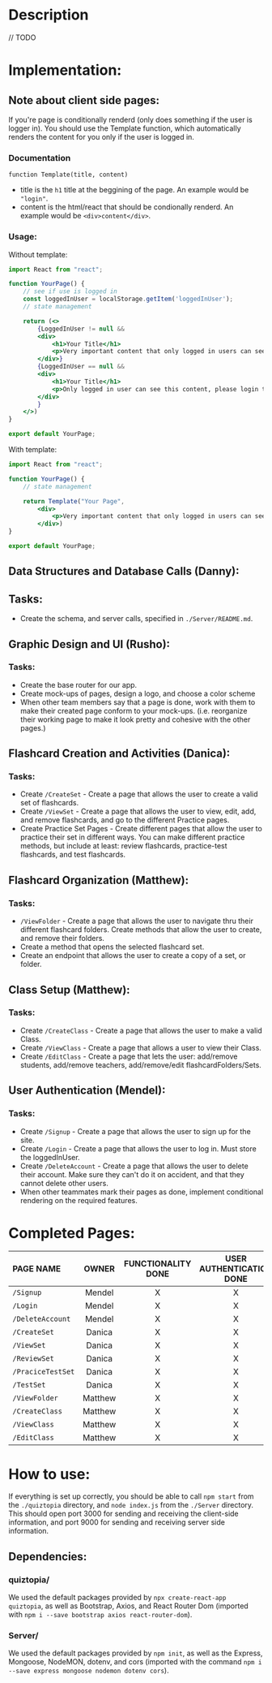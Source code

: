 # Description

// TODO

# Implementation:

## Note about client side pages:
If you're page is conditionally renderd (only does something if the user is logger in).
You should use the Template function, which automatically renders the content for you only if the user is logged in.

### Documentation
`function Template(title, content)`

- title is the `h1` title at the beggining of the page.
    An example would be `"login"`.
- content is the html/react that should be condionally renderd.
    An example would be `<div>content</div>`.

### Usage:
Without template:
```jsx
import React from "react";

function YourPage() {
    // see if use is logged in
    const loggedInUser = localStorage.getItem('loggedInUser');
    // state management

    return (<>
        {LoggedInUser != null &&
        <div>
            <h1>Your Title</h1>
            <p>Very important content that only logged in users can see.</p>
        </div>}
        {LoggedInUser == null &&
        <div>
            <h1>Your Title</h1>
            <p>Only logged in user can see this content, please login to view this page.</p>
        </div>
        }
    </>)
}

export default YourPage;
```
With template:
```jsx
import React from "react";

function YourPage() {
    // state management

    return Template("Your Page",
        <div>
            <p>Very important content that only logged in users can see.</p>
        </div>)
}

export default YourPage;
```

## Data Structures and Database Calls (Danny):

## Tasks:
- Create the schema, and server calls, specified in `./Server/README.md`.

## Graphic Design and UI (Rusho):

### Tasks:
- Create the base router for our app.
- Create mock-ups of pages, design a logo, and choose a color scheme
- When other team members say that a page is done, work with them to make their created page conform to your mock-ups. (i.e. reorganize their working page to make it look pretty and cohesive with the other pages.)

## Flashcard Creation and Activities (Danica):

### Tasks:
- Create `/CreateSet` - Create a page that allows the user to create a valid set of flashcards.
- Create `/ViewSet` - Create a page that allows the user to view, edit, add, and remove flashcards, and go to the different Practice pages.
- Create Practice Set Pages - Create different pages that allow the user to practice their set in different ways. You can make different practice methods, but include at least: review flashcards, practice-test flashcards, and test flashcards.

## Flashcard Organization (Matthew):

### Tasks:
- `/ViewFolder` - Create a page that allows the user to navigate thru their different flashcard folders. Create methods that allow the user to create, and remove their folders. 
- Create a method that opens the selected flashcard set.
- Create an endpoint that allows the user to create a copy of a set, or folder.

## Class Setup (Matthew):

### Tasks:
- Create `/CreateClass` - Create a page that allows the user to make a valid Class. 
- Create `/ViewClass` - Create a page that allows a user to view their Class. 
- Create `/EditClass` - Create a page that lets the user: add/remove students, add/remove teachers, add/remove/edit flashcardFolders/Sets. 

## User Authentication (Mendel):

### Tasks:
- Create `/Signup` - Create a page that allows the user to sign up for the site.
- Create `/Login` - Create a page that allows the user to log in. Must store the loggedInUser.
- Create `/DeleteAccount` - Create a page that allows the user to delete their account. Make sure they can't do it on accident, and that they cannot delete other users.
- When other teammates mark their pages as done, implement conditional rendering on the required features.


# Completed Pages:

PAGE NAME | OWNER | FUNCTIONALITY DONE | USER AUTHENTICATION DONE | GRAPHIC DESIGN DONE |
:--- | :---: | :---: |:---: |:---: |
`/Signup` | Mendel | X | X | X |
`/Login` | Mendel | X | X | X |
`/DeleteAccount` | Mendel | X | X | X |
`/CreateSet` | Danica | X | X | X |
`/ViewSet` | Danica | X | X | X |
`/ReviewSet` | Danica | X | X | X |
`/PraciceTestSet` | Danica | X | X | X |
`/TestSet` | Danica | X | X | X |
`/ViewFolder` | Matthew | X | X | X |
`/CreateClass` | Matthew | X | X | X |
`/ViewClass` | Matthew | X | X | X |
`/EditClass` | Matthew | X | X | X |

# How to use:

If everything is set up correctly, you should be able to call `npm start` from the `./quiztopia` directory, and `node index.js` from the `./Server` directory. This should open port 3000 for sending and receiving the client-side information, and port 9000 for sending and receiving server side information.

## Dependencies:

### quiztopia/

We used the default packages provided by `npx create-react-app quiztopia`, as well as Bootstrap, Axios, and React Router Dom (imported with `npm i --save bootstrap axios react-router-dom`).

### Server/

We used the default packages provided by `npm init`, as well as the Express, Mongoose, NodeMON, dotenv, and cors (imported with the command `npm i --save express mongoose nodemon dotenv cors`).


